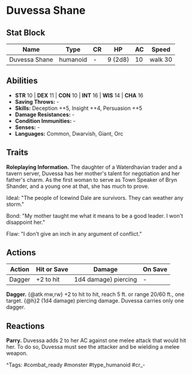 # Duvessa Shane

## Stat Block

| Name | Type | CR | HP | AC | Speed |
|------|------|----|----|----|-------|
| Duvessa Shane | humanoid | - | 9 (2d8) | 10 | walk 30 |

## Abilities

- **STR** 10 | **DEX** 11 | **CON** 10 | **INT** 16 | **WIS** 14 | **CHA** 16
- **Saving Throws:** -  
- **Skills:** Deception ++5, Insight ++4, Persuasion ++5  
- **Damage Resistances:** -  
- **Condition Immunities:** -  
- **Senses:** -  
- **Languages:** Common, Dwarvish, Giant, Orc

## Traits

**Roleplaying Information.** The daughter of a Waterdhavian trader and a tavern server, Duvessa has her mother's talent for negotiation and her father's charm. As the first woman to serve as Town Speaker of Bryn Shander, and a young one at that, she has much to prove.

Ideal: "The people of Icewind Dale are survivors. They can weather any storm."

Bond: "My mother taught me what it means to be a good leader. I won't disappoint her."

Flaw: "I don't give an inch in any argument of conflict."


## Actions

| Action | Hit or Save | Damage | On Save |
|--------|--------------|--------|----------|
| Dagger | +2 to hit | 1d4 damage) piercing | - |

**Dagger.** {@atk mw,rw} +2 to hit to hit, reach 5 ft. or range 20/60 ft., one target. {@h}2 (1d4 damage) piercing damage. Duvessa carries only one dagger.

## Reactions

**Parry.** Duvessa adds 2 to her AC against one melee attack that would hit her. To do so, Duvessa must see the attacker and be wielding a melee weapon.



^Tags: #combat_ready #monster #type_humanoid #cr_-